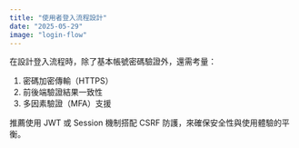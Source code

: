 ```yaml
---
title: "使用者登入流程設計"
date: "2025-05-29"
image: "login-flow"
---
```


在設計登入流程時，除了基本帳號密碼驗證外，還需考量：

1. 密碼加密傳輸（HTTPS）
2. 前後端驗證結果一致性
3. 多因素驗證（MFA）支援

推薦使用 JWT 或 Session 機制搭配 CSRF 防護，來確保安全性與使用體驗的平衡。
